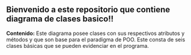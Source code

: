 ## Bienvenido a este repositorio que contiene diagrama de clases basico!! ##

**Contenido:**
Este diagrama posee clases con sus respectivos atributos y métodos y que son base para el paradigma de POO.
Este consta de seis clases básicas que se pueden evidenciar en el programa. 
